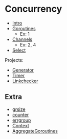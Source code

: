 # Concurrency

* [Intro](Intro.md)
* [Goroutines](goroutines/README.md)
    * Ex: 1
* [Channels](channels/README.md)
    * Ex: 2, 4
* [Select](select/README.md)

Projects:

* [Generator](../tasks/generator/main.go)
* [Timer](../tasks/timer/main.go)
* [Linkchecker](../tasks/linkchecker/main.go)

## Extra

* [grsize](ExtraSolutions/grsize/main.go)
* [counter](ExtraSolutions/counter/main.go)   
* [errgroup](ExtraSolutions/errgroup/main.go)
* [Context](context/README.md)
* [AggregateGoroutines](https://github.com/kubernetes/apimachinery/blob/06deae5c9c2c030d771a467e086b6c791e8800dc/pkg/util/errors/errors.go#L231-L246)

